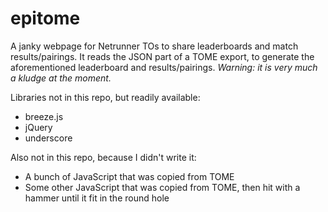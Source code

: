 # epitome

A janky webpage for Netrunner TOs to share leaderboards and match results/pairings. It reads the JSON part of a TOME export, to generate the aforementioned leaderboard and results/pairings. *Warning: it is very much a kludge at the moment.*

Libraries not in this repo, but readily available: 

* breeze.js
* jQuery
* underscore

Also not in this repo, because I didn't write it:

* A bunch of JavaScript that was copied from TOME
* Some other JavaScript that was copied from TOME, then hit with a hammer until it fit in the round hole

